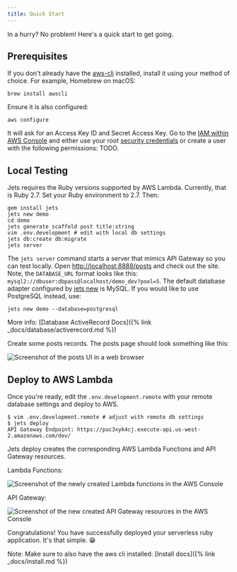 ```yaml
---
title: Quick Start
---
```


In a hurry? No problem!  Here's a quick start to get going.

## Prerequisites

If you don't already have the [aws-cli](https://aws.amazon.com/cli/) installed,
install it using your method of choice. For example, Homebrew on macOS:

    brew install awscli

Ensure it is also configured:

    aws configure

It will ask for an Access Key ID and Secret Access Key.
Go to the [IAM within AWS Console](https://console.aws.amazon.com/iam)
and either use your root
[security credentials](https://console.aws.amazon.com/iam/home#/security_credentials)
or create a user with the following permissions: TODO.

## Local Testing

Jets requires the Ruby versions supported by AWS Lambda.
Currently, that is Ruby 2.7. Set your Ruby environment to 2.7. Then:

    gem install jets
    jets new demo
    cd demo
    jets generate scaffold post title:string
    vim .env.development # edit with local db settings
    jets db:create db:migrate
    jets server

The `jets server` command starts a server that mimics API Gateway so you can test locally.  Open [http://localhost:8888/posts](http://localhost:8888/posts) and check out the site. Note, the `DATABASE_URL` format looks like this: `mysql2://dbuser:dbpass@localhost/demo_dev?pool=5`. The default database adapter configured by [jets new](https://rubyonjets.com/reference/jets-new/) is MySQL.  If you would like to use PostgreSQL instead, use:

    jets new demo --database=postgresql

More info: [Database ActiveRecord Docs]({% link _docs/database/activerecord.md %})

Create some posts records. The posts page should look something like this:

![Screenshot of the posts UI in a web browser](/img/quick-start/posts-index.png)

## Deploy to AWS Lambda

Once you're ready, edit the `.env.development.remote` with your remote database settings and deploy to AWS.

    $ vim .env.development.remote # adjust with remote db settings
    $ jets deploy
    API Gateway Endpoint: https://puc3xyk4cj.execute-api.us-west-2.amazonaws.com/dev/

Jets deploy creates the corresponding AWS Lambda Functions and API Gateway resources.

Lambda Functions:

![Screenshot of the newly created Lambda functions in the AWS Console](/img/quick-start/demo-lambda-functions.png)

API Gateway:

![Screenshot of the new created API Gateway resources in the AWS Console](/img/quick-start/demo-api-gateway.png)

Congratulations!  You have successfully deployed your serverless ruby application. It's that simple. 😁

Note: Make sure to also have the aws cli installed: [Install docs]({% link _docs/install.md %})


